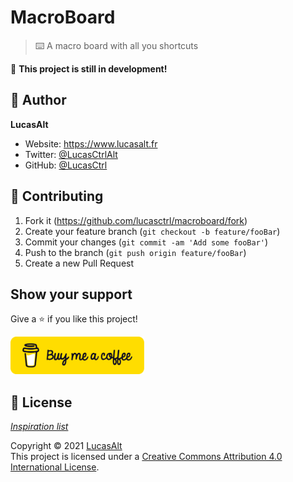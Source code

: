 # MacroBoard
> ⌨️ A macro board with all you shortcuts

🚧 **This project is still in development!**

## 👤 Author

**LucasAlt**
* Website: https://www.lucasalt.fr
* Twitter: [@LucasCtrlAlt](https://twitter.com/LucasCtrlAlt)
* GitHub: [@LucasCtrl](https://github.com/LucasCtrl)

## 🤝 Contributing

1. Fork it (https://github.com/lucasctrl/macroboard/fork)
2. Create your feature branch (`git checkout -b feature/fooBar`)
3. Commit your changes (`git commit -am 'Add some fooBar'`)
4. Push to the branch (`git push origin feature/fooBar`)
5. Create a new Pull Request

## Show your support

Give a ⭐️ if you like this project!

<a href="https://www.buymeacoffee.com/lucasalt" target="_blank" rel="noreferrer noopener"><img alt="Buy me a coffee" src="https://github.com/LucasCtrl/lucasalt.fr/blob/master/.github/bmc-button.png?raw=true" height="60px" width="213.75px" /></a>


## 📝 License

*[Inspiration list](https://github.com/LucasCtrl/MacroBoard/blob/master/Inspirations)*

Copyright © 2021 [LucasAlt](https://lucasalt.fr)<br />
This project is licensed under a [Creative Commons Attribution 4.0 International License](http://creativecommons.org/licenses/by/4.0/).
